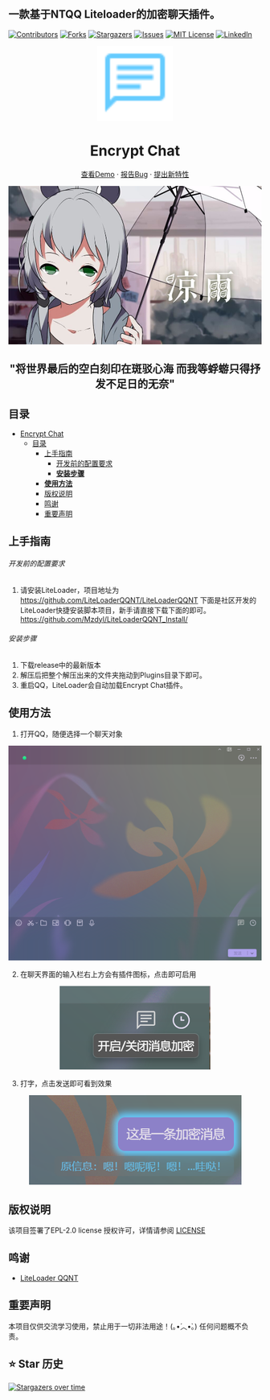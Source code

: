 ## 一款基于NTQQ Liteloader的加密聊天插件。

<!-- PROJECT SHIELDS -->

[![Contributors][contributors-shield]][contributors-url]
[![Forks][forks-shield]][forks-url]
[![Stargazers][stars-shield]][stars-url]
[![Issues][issues-shield]][issues-url]
[![MIT License][license-shield]][license-url]
[![LinkedIn][linkedin-shield]][linkedin-url]

<!-- PROJECT LOGO -->

<p align="center">
  <a href="https://github.com/WJZ-P/LiteLoaderQQNT-Encrypt-Chat/">
    <img src="src/assests/chat_blue.svg" alt="Logo" width="150" height="150" style="color: #66ccff;margin: 0">
  </a>
  <h1 align="center">Encrypt Chat</h1>
  <p align="center">
    <a href="https://github.com/WJZ-P/LiteLoaderQQNT-Encrypt-Chat">查看Demo</a>
    ·
    <a href="https://github.com/WJZ-P/LiteLoaderQQNT-Encrypt-Chat/issues">报告Bug</a>
    ·
    <a href="https://github.com/WJZ-P/LiteLoaderQQNT-Encrypt-Chat/issues">提出新特性</a>
  </p>
</p>

<p align="center">
  <a href="https://www.bilibili.com/video/BV12x411y7SN">
    <img src="src/assests/凉雨.jpg" alt="凉雨">
  </a>
</p>
<h2 align="center">"将世界最后的空白刻印在斑驳心海
而我等蜉蝣只得抒发不足日的无奈"</h2>

## 目录

- [Encrypt Chat](#projectname)
    - [目录](#目录)
        - [上手指南](#上手指南)
            - [开发前的配置要求](#开发前的配置要求)
            - [**安装步骤**](#安装步骤)
        - [**使用方法**](#使用方法)
        - [版权说明](#版权说明)
        - [鸣谢](#鸣谢)
        - [重要声明](#重要声明)

## 上手指南

###### 开发前的配置要求

1. 请安装LiteLoader，项目地址为 https://github.com/LiteLoaderQQNT/LiteLoaderQQNT
   下面是社区开发的LiteLoader快捷安装脚本项目，新手请直接下载下面的即可。
   https://github.com/Mzdyl/LiteLoaderQQNT_Install/

###### 安装步骤

1. 下载release中的最新版本
2. 解压后把整个解压出来的文件夹拖动到Plugins目录下即可。
3. 重启QQ，LiteLoader会自动加载Encrypt Chat插件。

## 使用方法

1. 打开QQ，随便选择一个聊天对象
<p align="center">
  <a href="https://www.bilibili.com/video/BV12x411y7SN">
    <img src="src/assests/markdown/chatWindow.png" alt="聊天界面">
  </a>
</p>

2. 在聊天界面的输入栏右上方会有插件图标，点击即可启用

<p align="center">
  <a href="https://www.bilibili.com/video/BV12x411y7SN">
    <img src="src/assests/markdown/funcBar.png" alt="功能窗口">
  </a>
</p>

3. 打字，点击发送即可看到效果
<p align="center">
  <a href="https://www.bilibili.com/video/BV12x411y7SN">
    <img src="src/assests/markdown/encryptedMessage.png" alt="消息">
  </a>
</p>

## 版权说明

该项目签署了EPL-2.0 license
授权许可，详情请参阅 [LICENSE](https://github.com/WJZ-P/LiteLoaderQQNT-Encrypt-Chat/blob/main/LICENSE)

## 鸣谢

- [LiteLoader QQNT](https://github.com/LiteLoaderQQNT/LiteLoaderQQNT?tab=readme-ov-file)

## 重要声明
本项目仅供交流学习使用，禁止用于一切非法用途！(｡•́︿•̀｡) 任何问题概不负责。

## ⭐ Star 历史

[![Stargazers over time](https://starchart.cc/WJZ-P/LiteLoaderQQNT-Encrypt-Chat.svg?variant=adaptive)](https://starchart.cc/WJZ-P/LiteLoaderQQNT-Encrypt-Chat)
<!-- links -->

[your-project-path]:WJZ-P/LiteLoaderQQNT-Encrypt-Chat

[contributors-shield]: https://img.shields.io/github/contributors/WJZ-P/LiteLoaderQQNT-Encrypt-Chat.svg?style=flat-square

[contributors-url]: https://github.com/WJZ-P/LiteLoaderQQNT-Encrypt-Chat/graphs/contributors

[forks-shield]: https://img.shields.io/github/forks/WJZ-P/LiteLoaderQQNT-Encrypt-Chat.svg?style=flat-square

[forks-url]: https://github.com/WJZ-P/LiteLoaderQQNT-Encrypt-Chat/network/members

[stars-shield]: https://img.shields.io/github/stars/WJZ-P/LiteLoaderQQNT-Encrypt-Chat.svg?style=flat-square

[stars-url]: https://github.com/WJZ-P/LiteLoaderQQNT-Encrypt-Chat/stargazers

[issues-shield]: https://img.shields.io/github/issues/WJZ-P/LiteLoaderQQNT-Encrypt-Chat.svg?style=flat-square

[issues-url]: https://img.shields.io/github/issues/WJZ-P/LiteLoaderQQNT-Encrypt-Chat.svg

[license-shield]: https://img.shields.io/github/license/WJZ-P/LiteLoaderQQNT-Encrypt-Chat.svg?style=flat-square

[license-url]: https://github.com/WJZ-P/LiteLoaderQQNT-Encrypt-Chat/blob/main/LICENSE

[linkedin-shield]: https://img.shields.io/badge/-LinkedIn-black.svg?style=flat-square&logo=linkedin&colorB=555

[linkedin-url]: https://linkedin.com/in/shaojintian



